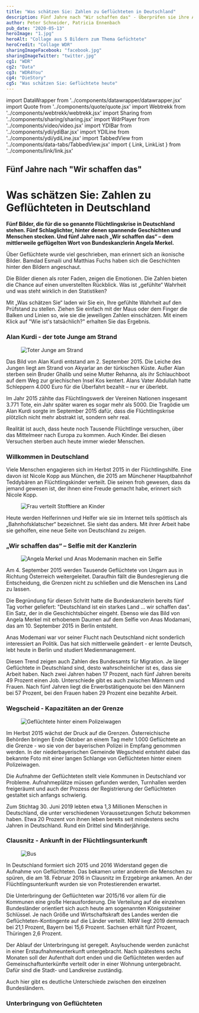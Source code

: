 ```yaml
---
title: "Was schätzen Sie: Zahlen zu Geflüchteten in Deutschland"
description: Fünf Jahre nach "Wir schaffen das" - Überprüfen sie ihre Annahmen über Geflüchtete in Deutschland
author: Peter Schneider, Patricia Ennenbach
pub_date: "2020-05-13"
heroImage: "1.jpg"
heroAlt: "Collage aus 5 Bildern zum Thema Gefüchtete"
heroCredit: "Collage WDR"
sharingImageFacebook: "facebook.jpg"
sharingImageTwitter: "twitter.jpg"
cg1: "WDR"
cg2: "Data"
cg3: "WDR4You"
cg4: "DieStory"
cg5: "Was schätzen Sie: Geflüchtete heute"
---
```


import DataWrapper from '../components/datawrapper/datawrapper.jsx'
import Quote from '../components/quote/quote.jsx'
import Webtrekk from '../components/webtrekk/webtrekk.jsx'
import Sharing from '../components/sharing/sharing.jsx'
import WdrPlayer from '../components/video/video.jsx'
import YDIBar from '../components/ydi/ydiBar.jsx'
import YDILine from '../components/ydi/ydiLine.jsx'
import TabbedView from '../components/data-tabs/TabbedView.jsx'
import { Link, LinkList } from '../components/link/link.jsx'

## Fünf Jahre nach "Wir schaffen das"

# Was schätzen Sie: Zahlen zu Geflüchteten in Deutschland

**Fünf Bilder, die für die so genannte Flüchtlingskrise in Deutschland stehen. Fünf Schlaglichter, hinter denen spannende Geschichten und Menschen stecken. Und fünf Jahre nach „Wir schaffen das“ – dem mittlerweile geflügelten Wort von Bundeskanzlerin Angela Merkel.**

Über Geflüchtete wurde viel geschrieben, man erinnert sich an ikonische Bilder. Bamdad Esmaili und Matthias Fuchs haben sich die Geschichten hinter den Bildern angeschaut.

<Link title="Mehr Informationen zum Film auf der Webseite von "die story"" href="https://www1.wdr.de/fernsehen/die-story/index.html" />

Die Bilder dienen als roter Faden, zeigen die Emotionen. Die Zahlen bieten die Chance auf einen unverstellten Rückblick. Was ist „gefühlte“ Wahrheit und was steht wirklich in den Statistiken?

Mit „Was schätzen Sie“ laden wir Sie ein, Ihre gefühlte Wahrheit auf den Prüfstand zu stellen. Ziehen Sie einfach mit der Maus oder dem Finger die Balken und Linien so, wie sie die jeweiligen Zahlen einschätzen. Mit einem Klick auf "Wie ist's tatsächlich?" erhalten Sie das Ergebnis.

### Alan Kurdi - der tote Junge am Strand


<figure role="group">
<img src="2.jpg" alt="Toter Junge am Strand" />
<figcaption style="text-align: end;"> </figcaption>
</figure>

Das Bild von Alan Kurdi entstand am 2. September 2015. Die Leiche des Jungen liegt am Strand von Akyarlar an der türkischen Küste. Außer Alan sterben sein Bruder Ghalib und seine Mutter Rehanna, als ihr Schlauchboot auf dem Weg zur griechischen Insel Kos kentert. Alans Vater Abdullah hatte Schleppern 4.000 Euro für die Überfahrt bezahlt – nur er überlebt.

Im Jahr 2015 zählte das Flüchtlingswerk der Vereinen Nationen insgesamt 3.771 Tote, ein Jahr später waren es sogar mehr als 5000. Die Tragödie um Alan Kurdi sorgte im September 2015 dafür, dass die Flüchtlingskrise plötzlich nicht mehr abstrakt ist, sondern sehr real.

<YDIBar name="kinder"/>

Realität ist auch, dass heute noch Tausende Flüchtlinge versuchen, über das Mittelmeer nach Europa zu kommen. Auch Kinder. Bei diesen Versuchen sterben auch heute immer wieder Menschen.

<figure role="group">
    <DataWrapper
        alt="Während 2015 mit knapp über 1 Million Geflüchteten und über 3.700 Toten die meisten Flüchtenden über das Mittelmeer kamen, starben 2016 mehr Menschen bei der Flucht: Über 5.000 Tote bei rund 370.000 Geflüchteten. Seitdem geht die Zahl der Geflüchteten und der Toten Jahr für Jahr zurück. 2019 gab es bei rund 120.000 Flüchtenden rund 1.300 Tote im Mittelmeer."
        title="Fluchtroute Mittelmeer: Ankünfte und Tote"
        src="//datawrapper.dwcdn.net/25FkR/1/"
    />
</figure>

### Willkommen in Deutschland

Viele Menschen engagieren sich im Herbst 2015 in der Flüchtlingshilfe. Eine davon ist Nicole Kopp aus München, die 2015 am Münchener Hauptbahnhof Teddybären an Flüchtlingskinder verteilt. Die seinen froh gewesen, dass da jemand gewesen ist, der ihnen eine Freude gemacht habe, erinnert sich Nicole Kopp.

<figure role="group">
<img src="3.jpg" alt="Frau verteilt Stofftiere an Kinder" />
<figcaption style="text-align: end;"> </figcaption>
</figure>

Heute werden Helferinnen und Helfer wie sie im Internet teils spöttisch als „Bahnhofsklatscher“ bezeichnet. Sie sieht das anders. Mit ihrer Arbeit habe sie geholfen, eine neue Seite von Deutschland zu zeigen.

<YDIBar name="hilfe"/>

### „Wir schaffen das“ – Selfie mit der Kanzlerin

<figure role="group">
<img src="4.jpg" alt="Angela Merkel und Anas Modemanin machen ein Selfie" />
<figcaption style="text-align: end;"> </figcaption>
</figure>

Am 4. September 2015 werden Tausende Geflüchtete von Ungarn aus in Richtung Österreich weitergeleitet. Daraufhin fällt die Bundesregierung die Entscheidung, die Grenzen nicht zu schließen und die Menschen ins Land zu lassen.

Die Begründung für diesen Schritt hatte die Bundeskanzlerin bereits fünf Tag vorher geliefert: "Deutschland ist ein starkes Land … wir schaffen das". Ein Satz, der in die Geschichtsbücher eingeht. Ebenso wie das Bild von Angela Merkel mit erhobenem Daumen auf dem Selfie von Anas Modamani, das am 10. September 2015 in Berlin entsteht.

Anas Modemani war vor seiner Flucht nach Deutschland nicht sonderlich interessiert an Politik. Das hat sich mittlerweile geändert - er lernte Deutsch, lebt heute in Berlin und studiert Medienmanagement.

<YDIBar name="arbeit"/>

Diesen Trend zeigen auch Zahlen des Bundesamts für Migration. Je länger Geflüchtete in Deutschland sind, desto wahrscheinlicher ist es, dass sie Arbeit haben. Nach zwei Jahren haben 17 Prozent, nach fünf Jahren bereits 49 Prozent einen Job. Unterschiede gibt es auch zwischen Männern und Frauen. Nach fünf Jahren liegt die Erwerbstätigenquote bei den Männern bei 57 Prozent, bei den Frauen haben 29 Prozent eine bezahlte Arbeit.

### Wegscheid - Kapazitäten an der Grenze

<figure role="group">
<img src="5.jpg" alt="Geflüchtete hinter einem Polizeiwagen" />
<figcaption style="text-align: end;"> </figcaption>
</figure>

Im Herbst 2015 wächst der Druck auf die Grenzen. Österreichische Behörden bringen Ende Oktober an einem Tag mehr 1.000 Geflüchtete an die Grenze - wo sie von der bayerischen Polizei in Empfang genommen werden. In der niederbayerischen Gemeinde Wegscheid entsteht dabei das bekannte Foto mit einer langen Schlange von Geflüchteten hinter einem Polizeiwagen.

Die Aufnahme der Geflüchteten stellt viele Kommunen in Deutschland vor Probleme. Aufnahmeplätze müssen gefunden werden, Turnhallen werden freigeräumt und auch der Prozess der Registrierung der Geflüchteten gestaltet sich anfangs schwierig.

<YDILine name="antraege" />

Zum Stichtag 30. Juni 2019 lebten etwa 1,3 Millionen Menschen in Deutschland, die unter verschiedenen Voraussetzungen Schutz bekommen haben. Etwa 20 Prozent von ihnen leben bereits seit mindestens sechs Jahren in Deutschland. Rund ein Drittel sind Minderjährige.

<YDILine name="schutzbeduerfnis" />

### Clausnitz - Ankunft in der Flüchtlingsunterkunft

<figure role="group">
<img src="6.jpg" alt="Bus" />
<figcaption style="text-align: end;"> </figcaption>
</figure>

In Deutschland formiert sich 2015 und 2016 Widerstand gegen die Aufnahme von Geflüchteten. Das bekamen unter anderem die Menschen zu spüren, die am 18. Februar 2016 in Clausnitz im Erzgebirge ankamen. An der Flüchtlingsunterkunft wurden sie von Protestierenden erwartet.

Die Unterbringung der Geflüchteten war 2015/16 vor allem für die Kommunen eine große Herausforderung. Die Verteilung auf die einzelnen Bundesländer orientiert sich auch heute am sogenannten Königssteiner Schlüssel. Je nach Größe und Wirtschaftskraft des Landes werden die Geflüchteten-Kontingente auf die Länder verteilt. NRW liegt 2019 demnach bei 21,1 Prozent, Bayern bei 15,6 Prozent. Sachsen erhält fünf Prozent, Thüringen 2,6 Prozent.

Der Ablauf der Unterbringung ist geregelt. Asylsuchende werden zunächst in einer Erstaufnahmeunterkunft untergebracht. Nach spätestens sechs Monaten soll der Aufenthalt dort enden und die Geflüchteten werden auf Gemeinschaftunterkünfte verteilt oder in einer Wohnung untergebracht. Dafür sind die Stadt- und Landkreise zuständig.

<YDIBar name="unterkuenfte" />

Auch hier gibt es deutliche Unterschiede zwischen den einzelnen Bundesländern.

### Unterbringung von Geflüchteten

<figure role="group">
   <DataWrapper
        alt="Der Anteil der Geflüchteten, die in Aufnahmeeinrichtungen, Gemeinschaftsunterkünften oder in dezentralen Einrichtungen leben, schwankt je nach Bundesland. Der höchste Anteil in Aufnahmeeinrichtungen hat Hamburg mit 22 Prozent, am niedrigsten ist der Wert in Bremen mit 0,4 Prozent. In fünf Ländern (Brandenburg, Hessen, Mecklenburg-Vorpommern, Saarland und Sachsen) lebt mehr als die Hälfte der Geflüchteten in Gemeinschaftsunterkünften. Den höchsten Wert bei der dezentralen Unterbringung hat Schleswig-Holstein mit 83 Prozent."
        title="Unterbringung von Geflüchteten"
        src="//datawrapper.dwcdn.net/JebLk/1/"
    />
</figure>

<Sharing twitter facebook mail telegram/>
